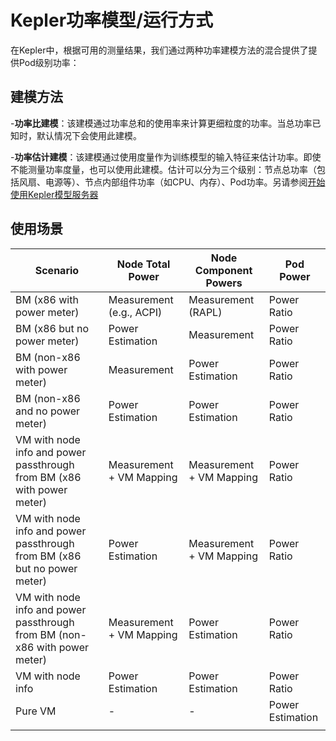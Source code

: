 # Kepler功率模型/运行方式

在Kepler中，根据可用的测量结果，我们通过两种功率建模方法的混合提供了提供Pod级别功率：

## 建模方法
-**功率比建模**：该建模通过功率总和的使用率来计算更细粒度的功率。当总功率已知时，默认情况下会使用此建模。

-**功率估计建模**：该建模通过使用度量作为训练模型的输入特征来估计功率。即使不能测量功率度量，也可以使用此建模。估计可以分为三个级别：节点总功率（包括风扇、电源等）、节点内部组件功率（如CPU、内存）、Pod功率。另请参阅[开始使用Kepler模型服务器](../kepler_model_server/get_started.md)

## 使用场景

Scenario | Node Total Power | Node Component Powers | Pod Power
---|---|---|---
BM (x86 with power meter)| Measurement (e.g., ACPI)|  Measurement (RAPL)| Power Ratio
BM (x86 but no power meter)| Power Estimation | Measurement| Power Ratio
BM (non-x86 with power meter) | Measurement | Power Estimation | Power Ratio
BM (non-x86 and no power meter) | Power Estimation | Power Estimation | Power Ratio
VM with node info and power passthrough from BM (x86 with power meter)|Measurement + VM Mapping|Measurement + VM Mapping|Power Ratio
VM with node info and power passthrough from BM (x86 but no power meter)|Power Estimation|Measurement + VM Mapping|Power Ratio
VM with node info and power passthrough from BM (non-x86 with power meter)|Measurement + VM Mapping|Power Estimation|Power Ratio
VM with node info|Power Estimation|Power Estimation|Power Ratio
Pure VM|\-|\-|Power Estimation
|||